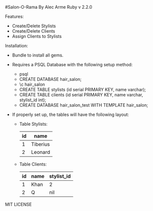 #Salon-O-Rama
By Alec Arme
Ruby v 2.2.0

Features:
- Create/Delete Stylists
- Create/Delete Clients
- Assign Clients to Stylists

Installation:
- Bundle to install all gems.
- Requires a PSQL Database with the following setup method:
  - psql
  - CREATE DATABASE hair_salon;
  - \c hair_salon
  - CREATE TABLE stylists (id serial PRIMARY KEY, name varchar);
  - CREATE TABLE clients (id serial PRIMARY KEY, name varchar, stylist_id int);
  - CREATE DATABASE hair_salon_test WITH TEMPLATE hair_salon;
- If properly set up, the tables will have the following layout:

  - Table Stylists:

    id  | name
    ------------- | -------------
    1  | Tiberius
    2  | Leonard

  - Table Clients:

    id  | name  | stylist_id
    ----|-------| -------------
    1  | Khan   | 2
    2  | Q      | nil

MIT LICENSE
